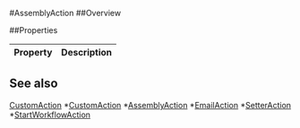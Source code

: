 #AssemblyAction
##Overview



##Properties
<table class="table table-condensed table-bordered">
    <thead>
<tr>
<th>Property</th>
<th>Description</th>
</tr>
</thead>
<tbody>
</tbody></table>



## See also

[CustomAction](CustomAction.html)
*[CustomAction](CustomAction.html)
*[AssemblyAction](AssemblyAction.html)
*[EmailAction](EmailAction.html)
*[SetterAction](SetterAction.html)
*[StartWorkflowAction](StartWorkflowAction.html)